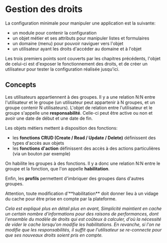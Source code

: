 Gestion des droits
====================

La configuration minimale pour manipuler une application est la suivante:
- un module pour contenir la configuration
- un objet métier et ses attributs pour manipuler listes et formulaires
- un domaine (menu) pour pouvoir naviguer vers l'objet
- un utilisateur ayant les droits d'accéder au domaine et à l'objet

Les trois premiers points sont couverts par les chapitres précédents, l'objet de celui-ci est d'exposer le fonctionnement des droits, et de créer un utilisateur pour tester la configuration réalisée jusqu'ici.

Concepts
---------------------------

Les utilisateurs appartiennent à des groupes. Il y a une relation N:N entre l'utilisateur et le groupe (un utilisateur peut appartenir à N groupes, et un groupe contenir N utilisateurs). L'objet de relation entre l'utilisateur et le groupe s'appelle une **responsabilité**. Celle-ci peut être active ou non et avoir une date de début et une date de fin.

Les objets métiers mettent à disposition des fonctions:
- les **fonctions CRUD (Create / Read / Update / Delete)** définissent des types d'accès aux objets
- les **fonctions d'action** définissent des accès à des actions particulières (via un bouton par exemple)

On habilite les groupes à des fonctions. Il y a donc une relation N:N entre le groupe et la fonction, que l'on appelle **habilitation**.

Enfin, les **profils** permettent d'imbriquer des groupes dans d'autres groupes.

<div class="warning">Attention, toute modification d'**habilitation** doit donner lieu à un vidage du cache pour être prise en compte par la plateforme.</div>

*Cela est expliqué plus en détail plus en avant, Simplicité maintient en cache un certain nombre d'informations pour des raisons de performances, dont l'ensemble du modèle de droits qui est coûteux à calculer, d'où la nécessité de vider le cache lorsqu'on modifie les habilitations. En revanche, si l'on ne modifie que les responsabilités, il suffit que l'utilisateur se re-connecte pour que ses nouveaux droits soient pris en compte.*
